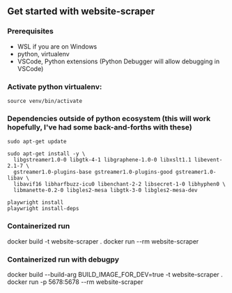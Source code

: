 ## Get started with website-scraper

### Prerequisites

- WSL if you are on Windows
- python, virtualenv
- VSCode, Python extensions (Python Debugger will allow debugging in VSCode)

### Activate python virtualenv:

```
source venv/bin/activate
```

### Dependencies outside of python ecosystem (this will work hopefully, I've had some back-and-forths with these)

```
sudo apt-get update

sudo apt-get install -y \
  libgstreamer1.0-0 libgtk-4-1 libgraphene-1.0-0 libxslt1.1 libevent-2.1-7 \
  gstreamer1.0-plugins-base gstreamer1.0-plugins-good gstreamer1.0-libav \
  libavif16 libharfbuzz-icu0 libenchant-2-2 libsecret-1-0 libhyphen0 \
  libmanette-0.2-0 libgles2-mesa libgtk-3-0 libgles2-mesa-dev

playwright install
playwright install-deps
```

### Containerized run

docker build -t website-scraper .
docker run --rm website-scraper

### Containerized run with debugpy

docker build --build-arg BUILD_IMAGE_FOR_DEV=true -t website-scraper .
docker run -p 5678:5678 --rm website-scraper